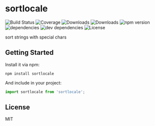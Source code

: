 # sortlocale

![Build Status](https://img.shields.io/travis/alvaropinot/sortlocale.svg)
![Coverage](https://img.shields.io/coveralls/alvaropinot/sortlocale.svg)
![Downloads](https://img.shields.io/npm/dm/sortlocale.svg)
![Downloads](https://img.shields.io/npm/dt/sortlocale.svg)
![npm version](https://img.shields.io/npm/v/sortlocale.svg)
![dependencies](https://img.shields.io/david/alvaropinot/sortlocale.svg)
![dev dependencies](https://img.shields.io/david/dev/alvaropinot/sortlocale.svg)
![License](https://img.shields.io/npm/l/sortlocale.svg)

sort strings with special chars

## Getting Started

Install it via npm:

```shell
npm install sortlocale
```

And include in your project:

```javascript
import sortlocale from 'sortlocale';
```

## License

MIT
